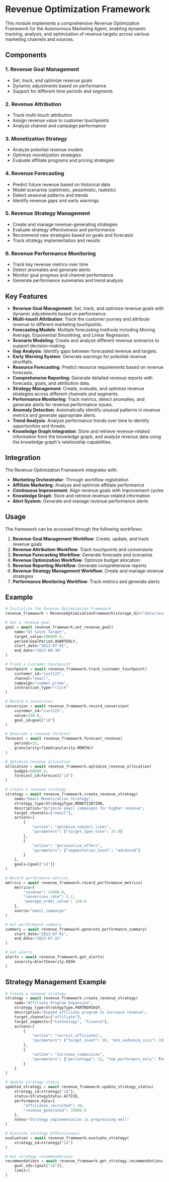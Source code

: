# Revenue Optimization Framework

This module implements a comprehensive Revenue Optimization Framework for the Autonomous Marketing Agent, enabling dynamic tracking, analysis, and optimization of revenue targets across various marketing channels and sources.

## Components

### 1. Revenue Goal Management
- Set, track, and optimize revenue goals
- Dynamic adjustments based on performance
- Support for different time periods and segments

### 2. Revenue Attribution
- Track multi-touch attribution
- Assign revenue value to customer touchpoints
- Analyze channel and campaign performance

### 3. Monetization Strategy
- Analyze potential revenue models
- Optimize monetization strategies
- Evaluate affiliate programs and pricing strategies

### 4. Revenue Forecasting
- Predict future revenue based on historical data
- Model scenarios (optimistic, pessimistic, realistic)
- Detect seasonal patterns and trends
- Identify revenue gaps and early warnings

### 5. Revenue Strategy Management
- Create and manage revenue-generating strategies
- Evaluate strategy effectiveness and performance
- Recommend new strategies based on goals and forecasts
- Track strategy implementation and results

### 6. Revenue Performance Monitoring
- Track key revenue metrics over time
- Detect anomalies and generate alerts
- Monitor goal progress and channel performance
- Generate performance summaries and trend analysis

## Key Features

- **Revenue Goal Management**: Set, track, and optimize revenue goals with dynamic adjustments based on performance.
- **Multi-touch Attribution**: Track the customer journey and attribute revenue to different marketing touchpoints.
- **Forecasting Models**: Multiple forecasting methods including Moving Average, Exponential Smoothing, and Linear Regression.
- **Scenario Modeling**: Create and analyze different revenue scenarios to support decision-making.
- **Gap Analysis**: Identify gaps between forecasted revenue and targets.
- **Early Warning System**: Generate warnings for potential revenue shortfalls.
- **Resource Forecasting**: Predict resource requirements based on revenue forecasts.
- **Comprehensive Reporting**: Generate detailed revenue reports with forecasts, goals, and attribution data.
- **Strategy Management**: Create, evaluate, and optimize revenue strategies across different channels and segments.
- **Performance Monitoring**: Track metrics, detect anomalies, and generate alerts for revenue performance issues.
- **Anomaly Detection**: Automatically identify unusual patterns in revenue metrics and generate appropriate alerts.
- **Trend Analysis**: Analyze performance trends over time to identify opportunities and threats.
- **Knowledge Graph Integration**: Store and retrieve revenue-related information from the knowledge graph, and analyze revenue data using the knowledge graph's relationship capabilities.

## Integration

The Revenue Optimization Framework integrates with:

- **Marketing Orchestrator**: Through workflow registration
- **Affiliate Marketing**: Analyze and optimize affiliate performance
- **Continuous Improvement**: Align revenue goals with improvement cycles
- **Knowledge Graph**: Store and retrieve revenue-related information
- **Alert System**: Generate and manage revenue performance alerts

## Usage

The framework can be accessed through the following workflows:

1. **Revenue Goal Management Workflow**: Create, update, and track revenue goals
2. **Revenue Attribution Workflow**: Track touchpoints and conversions
3. **Revenue Forecasting Workflow**: Generate forecasts and scenarios
4. **Revenue Optimization Workflow**: Optimize budget allocation
5. **Revenue Reporting Workflow**: Generate comprehensive reports
6. **Revenue Strategy Management Workflow**: Create and manage revenue strategies
7. **Performance Monitoring Workflow**: Track metrics and generate alerts

## Example

```python
# Initialize the Revenue Optimization Framework
revenue_framework = RevenueOptimizationFramework(storage_dir="data/revenue")

# Set a revenue goal
goal = await revenue_framework.set_revenue_goal(
    name="Q3 Sales Target",
    target_value=100000.0,
    period=GoalPeriod.QUARTERLY,
    start_date="2023-07-01",
    end_date="2023-09-30"
)

# Track a customer touchpoint
touchpoint = await revenue_framework.track_customer_touchpoint(
    customer_id="cust123",
    channel="email",
    campaign="summer_promo",
    interaction_type="click"
)

# Record a conversion
conversion = await revenue_framework.record_conversion(
    customer_id="cust123",
    value=250.0,
    goal_id=goal["id"]
)

# Generate a revenue forecast
forecast = await revenue_framework.forecast_revenue(
    periods=12,
    granularity=TimeGranularity.MONTHLY
)

# Optimize revenue allocation
allocation = await revenue_framework.optimize_revenue_allocation(
    budget=50000.0,
    forecast_id=forecast["id"]
)

# Create a revenue strategy
strategy = await revenue_framework.create_revenue_strategy(
    name="Email Monetization Strategy",
    strategy_type=StrategyType.MONETIZATION,
    description="Optimize email campaigns for higher revenue",
    target_channels=["email"],
    actions=[
        {
            "action": "optimize_subject_lines",
            "parameters": {"target_open_rate": 25.0}
        },
        {
            "action": "personalize_offers",
            "parameters": {"segmentation_level": "advanced"}
        }
    ],
    goals=[goal["id"]]
)

# Record performance metrics
metrics = await revenue_framework.record_performance_metrics(
    metrics={
        "revenue": 15000.0,
        "conversion_rate": 3.2,
        "average_order_value": 120.0
    },
    source="email_campaign"
)

# Get performance summary
summary = await revenue_framework.generate_performance_summary(
    start_date="2023-07-01",
    end_date="2023-07-31"
)

# Get alerts
alerts = await revenue_framework.get_alerts(
    severity=AlertSeverity.HIGH
)
```

## Strategy Management Example

```python
# Create a revenue strategy
strategy = await revenue_framework.create_revenue_strategy(
    name="Affiliate Program Expansion",
    strategy_type=StrategyType.PARTNERSHIP,
    description="Expand affiliate program to increase revenue",
    target_channels=["affiliate"],
    target_segments=["technology", "finance"],
    actions=[
        {
            "action": "recruit_affiliates",
            "parameters": {"target_count": 50, "min_audience_size": 10000}
        },
        {
            "action": "increase_commission",
            "parameters": {"percentage": 15, "top_performers_only": True}
        }
    ]
)

# Update strategy status
updated_strategy = await revenue_framework.update_strategy_status(
    strategy_id=strategy["id"],
    status=StrategyStatus.ACTIVE,
    performance_data={
        "affiliates_recruited": 30,
        "revenue_generated": 25000.0
    },
    notes="Strategy implementation is progressing well"
)

# Evaluate strategy effectiveness
evaluation = await revenue_framework.evaluate_strategy(
    strategy_id=strategy["id"]
)

# Get strategy recommendations
recommendations = await revenue_framework.get_strategy_recommendations(
    goal_ids=[goal["id"]],
    limit=3
)
```
